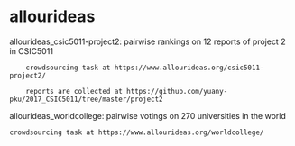 # allourideas

allourideas_csic5011-project2: pairwise rankings on 12 reports of project 2 in CSIC5011

		crowdsourcing task at https://www.allourideas.org/csic5011-project2/
		
		reports are collected at https://github.com/yuany-pku/2017_CSIC5011/tree/master/project2
		

allourideas_worldcollege: pairwise votings on 270 universities in the world

	crowdsourcing task at https://www.allourideas.org/worldcollege/